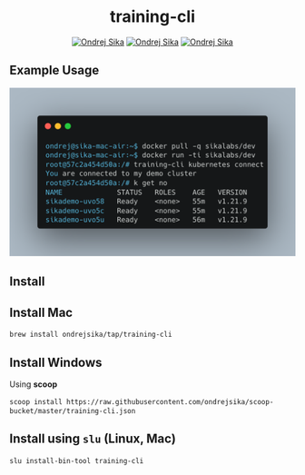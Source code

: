 <p align="center">
  <h1 align="center">training-cli</h1>
  <p align="center">
    <a href="https://sika.io"><img alt="Ondrej Sika" src="https://img.shields.io/badge/OPENSOURCE BY-ONDREJ SIKA-131480?style=for-the-badge"></a>
    <a href="https://sika.io"><img alt="Ondrej Sika" src="https://img.shields.io/badge/-sika.io-gray?style=for-the-badge"></a>
    <a href="mailto:ondrej@sika.io"><img alt="Ondrej Sika" src="https://img.shields.io/badge/-ondrej@sika.io-gray?style=for-the-badge"></a>
  </p>
</p>

## Example Usage

![](./misc/images/training-cli_kubernetes_connect.png)

## Install

## Install Mac

```
brew install ondrejsika/tap/training-cli
```

## Install Windows

Using **scoop**

```
scoop install https://raw.githubusercontent.com/ondrejsika/scoop-bucket/master/training-cli.json
```

## Install using `slu` (Linux, Mac)

```
slu install-bin-tool training-cli
```
